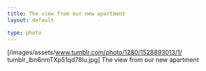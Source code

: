 ```yaml
---
title: The view from our new apartment 
layout: default

type: photo
---
```


[/images/assets/www.tumblr.com/photo/1280/1528893013/1/
tumblr_lbn6nmTXp51qd78lu.jpg] The view from our new apartment

